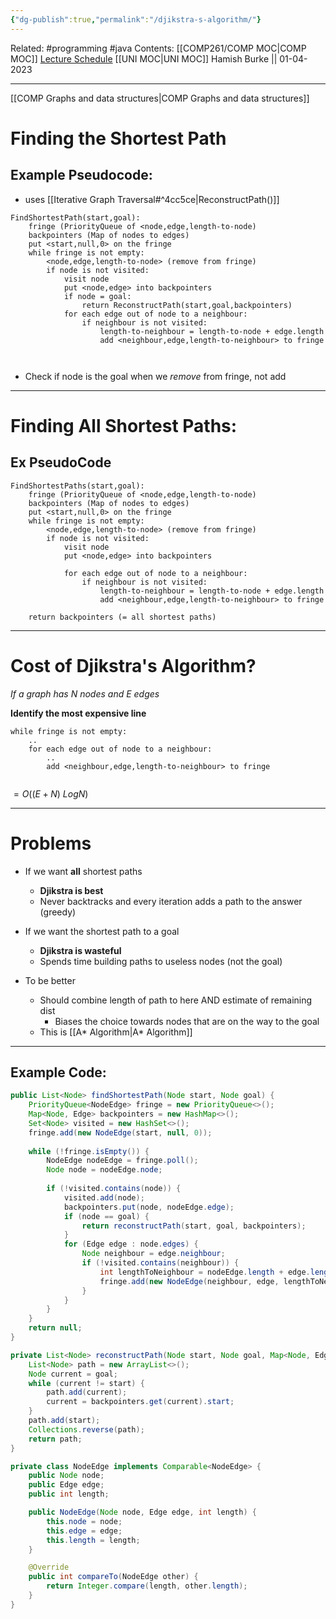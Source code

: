 ```yaml
---
{"dg-publish":true,"permalink":"/djikstra-s-algorithm/"}
---
```


Related: #programming #java 
Contents: [[COMP261/COMP MOC\|COMP MOC]]
[Lecture Schedule](https://ecs.wgtn.ac.nz/Courses/COMP261_2023T1/LectureSchedule)
[[UNI MOC\|UNI MOC]]
Hamish Burke || 01-04-2023
***
[[COMP Graphs and data structures\|COMP Graphs and data structures]]

# Finding the Shortest Path

## Example Pseudocode:

- uses [[Iterative Graph Traversal#^4cc5ce\|ReconstructPath()]]

```
FindShortestPath(start,goal):
	fringe (PriorityQueue of <node,edge,length-to-node)
	backpointers (Map of nodes to edges)
	put <start,null,0> on the fringe
	while fringe is not empty:
		<node,edge,length-to-node> (remove from fringe)
		if node is not visited:
			visit node
			put <node,edge> into backpointers
			if node = goal:
				return ReconstructPath(start,goal,backpointers)
			for each edge out of node to a neighbour:
				if neighbour is not visited:
					length-to-neighbour = length-to-node + edge.length
					add <neighbour,edge,length-to-neighbour> to fringe
				
				
```

- Check if node is the goal when we *remove* from fringe, not add


***

# Finding **All** Shortest Paths:

## Ex PseudoCode

```
FindShortestPaths(start,goal):
	fringe (PriorityQueue of <node,edge,length-to-node)
	backpointers (Map of nodes to edges)
	put <start,null,0> on the fringe
	while fringe is not empty:
		<node,edge,length-to-node> (remove from fringe)
		if node is not visited:
			visit node
			put <node,edge> into backpointers

			for each edge out of node to a neighbour:
				if neighbour is not visited:
					length-to-neighbour = length-to-node + edge.length
					add <neighbour,edge,length-to-neighbour> to fringe
					
	return backpointers (= all shortest paths)
```

***

# Cost of Djikstra's Algorithm?

*If a graph has N nodes and E edges*

**Identify the most expensive line**

```
while fringe is not empty:
	..
	for each edge out of node to a neighbour:
		..
		add <neighbour,edge,length-to-neighbour> to fringe
		
```

$= O((E+N) \ Log N)$


***

# Problems

- If we want **all** shortest paths
	- **Djikstra is best**
	- Never backtracks and every iteration adds a path to the answer (greedy)
- If we want the shortest path to a goal
	- **Djikstra is wasteful**
	- Spends time building paths to useless nodes (not the goal)

- To be better
	- Should combine length of path to here AND estimate of remaining dist
		- Biases the choice towards nodes that are on the way to the goal
	- This is [[A* Algorithm\|A* Algorithm]]


***

## Example Code:

```java
public List<Node> findShortestPath(Node start, Node goal) {
    PriorityQueue<NodeEdge> fringe = new PriorityQueue<>();
    Map<Node, Edge> backpointers = new HashMap<>();
    Set<Node> visited = new HashSet<>();
    fringe.add(new NodeEdge(start, null, 0));
    
    while (!fringe.isEmpty()) {
        NodeEdge nodeEdge = fringe.poll();
        Node node = nodeEdge.node;
        
        if (!visited.contains(node)) {
            visited.add(node);
            backpointers.put(node, nodeEdge.edge);
            if (node == goal) {
                return reconstructPath(start, goal, backpointers);
            }
            for (Edge edge : node.edges) {
                Node neighbour = edge.neighbour;
                if (!visited.contains(neighbour)) {
                    int lengthToNeighbour = nodeEdge.length + edge.length;
                    fringe.add(new NodeEdge(neighbour, edge, lengthToNeighbour));
                }
            }
        }
    }
    return null;
}

private List<Node> reconstructPath(Node start, Node goal, Map<Node, Edge> backpointers) {
    List<Node> path = new ArrayList<>();
    Node current = goal;
    while (current != start) {
        path.add(current);
        current = backpointers.get(current).start;
    }
    path.add(start);
    Collections.reverse(path);
    return path;
}

private class NodeEdge implements Comparable<NodeEdge> {
    public Node node;
    public Edge edge;
    public int length;

    public NodeEdge(Node node, Edge edge, int length) {
        this.node = node;
        this.edge = edge;
        this.length = length;
    }

    @Override
    public int compareTo(NodeEdge other) {
        return Integer.compare(length, other.length);
    }
} 

```
